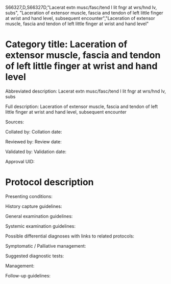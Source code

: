S66327,D,S66327D,"Lacerat extn musc/fasc/tend l lit fngr at wrs/hnd lv, subs", "Laceration of extensor muscle, fascia and tendon of left little finger at wrist and hand level, subsequent encounter","Laceration of extensor muscle, fascia and tendon of left little finger at wrist and hand level"
# Category title: Laceration of extensor muscle, fascia and tendon of left little finger at wrist and hand level

Abbreviated description: Lacerat extn musc/fasc/tend l lit fngr at wrs/hnd lv, subs

Full description: Laceration of extensor muscle, fascia and tendon of left little finger at wrist and hand level, subsequent encounter

Sources:

Collated by:
Collation date:

Reviewed by:
Review date:

Validated by:
Validation date:

Approval UID:

# Protocol description

Presenting conditions:

History capture guidelines:

General examination guidelines:

Systemic examination guidelines:

Possible differential diagnoses with links to related protocols:

Symptomatic / Palliative management:

Suggested diagnostic tests:

Management:

Follow-up guidelines:
